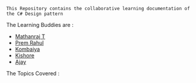 ```
This Repository contains the collaborative learning documentation of the C# Design pattern

```

The Learning Buddies are :
- [Mathanraj T](https://github.com/mathanraj0601)
- [Prem Rahul]()
- [Kombaiya](https://github.com/mksuresh014)
- [Kishore](https://github.com/kishore12078)
- [Ajay](https://github.com/kishore12078)

The Topics Covered :


